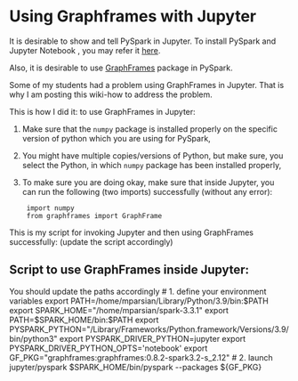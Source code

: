 # Using Graphframes with Jupyter

It is desirable to show and tell PySpark in Jupyter.
To  install PySpark and Jupyter Notebook , you may
refer it [here](https://www.sicara.fr/blog-technique/2017-05-02-get-started-pyspark-jupyter-notebook-3-minutes).

Also, it is desirable to use [GraphFrames](https://graphframes.github.io/graphframes/docs/_site/index.html) 
package in PySpark. 

Some of my students had a problem using GraphFrames in Jupyter.
That is why I am posting this wiki-how to address the problem.


This is how I did it: to use GraphFrames in Jupyter:

1. Make sure that the `numpy` package is installed
   properly on the specific version of python which
   you are using for PySpark,
   
2. You might have multiple copies/versions of Python,
   but make sure, you select the Python, in which `numpy`
   package has been installed properly,
   
3. To make sure you are doing okay, make sure that inside
   Jupyter, you can run the following (two imports)
   successfully (without any error):

		import numpy
		from graphframes import GraphFrame


This is my script for invoking Jupyter and then using GraphFrames successfully:
(update the script accordingly)

##  Script to use GraphFrames inside Jupyter:
You should update the paths accordingly
	# 1. define your environment variables
	export PATH=/home/mparsian/Library/Python/3.9/bin:$PATH
	export SPARK_HOME="/home/mparsian/spark-3.3.1"
	export PATH=$SPARK_HOME/bin:$PATH
	export PYSPARK_PYTHON="/Library/Frameworks/Python.framework/Versions/3.9/bin/python3"
	export PYSPARK_DRIVER_PYTHON=jupyter
	export PYSPARK_DRIVER_PYTHON_OPTS='notebook'
	export GF_PKG="graphframes:graphframes:0.8.2-spark3.2-s_2.12"
	# 2. launch jupyter/pyspark
	$SPARK_HOME/bin/pyspark --packages ${GF_PKG}

